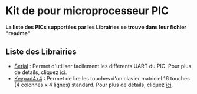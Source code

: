 
# Kit de pour microprocesseur PIC

**La liste des PICs supportées par les Librairies se trouve dans leur fichier "readme"**

## Liste des Librairies
- [Serial](/Serial) : Permet d'utiliser facilement les différents UART du PIC. Pour plus de détails, cliquez [ici](/Serial/readme.md).
- [Keypad4x4](/Keypad4x4) : Permet de lire les touches d'un clavier matriciel 16 touches (4 colonnes x 4 lignes) standard. Pour plus de détails, cliquez [ici](/Keypad4x4/readme.md).